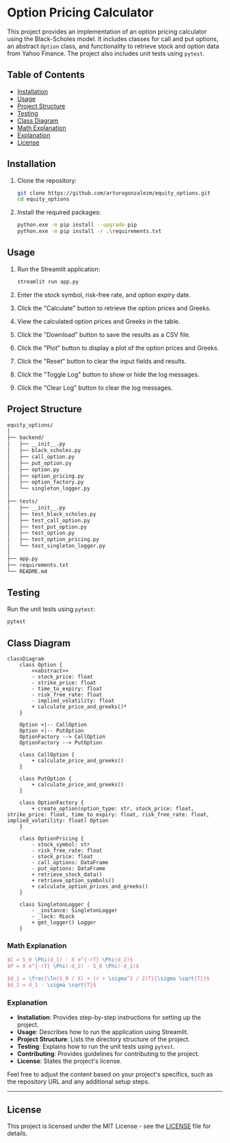 # Option Pricing Calculator

This project provides an implementation of an option pricing calculator using the Black-Scholes model. It includes classes for call and put options, an abstract `Option` class, and functionality to retrieve stock and option data from Yahoo Finance. The project also includes unit tests using `pytest`.

## Table of Contents

- [Installation](#installation)
- [Usage](#usage)
- [Project Structure](#project-structure)
- [Testing](#testing)
- [Class Diagram](#class-diagram)
- [Math Explanation](#math-explanation)
- [Explanation](#explanation)
- [License](#license)

## Installation

1. Clone the repository:
   ```sh
   git clone https://github.com/arturogonzalezm/equity_options.git
   cd equity_options
    ```
   
2. Install the required packages:

    ```sh
    python.exe -m pip install --upgrade pip
    python.exe -m pip install -r .\requirements.txt
    ```
   
## Usage

1. Run the Streamlit application:
   ```sh
   streamlit run app.py
   ```
   
2. Enter the stock symbol, risk-free rate, and option expiry date.
3. Click the "Calculate" button to retrieve the option prices and Greeks.
4. View the calculated option prices and Greeks in the table.
5. Click the "Download" button to save the results as a CSV file.
6. Click the "Plot" button to display a plot of the option prices and Greeks.
7. Click the "Reset" button to clear the input fields and results.
8. Click the "Toggle Log" button to show or hide the log messages.
9. Click the "Clear Log" button to clear the log messages.

## Project Structure

```sh
equity_options/
│
├── backend/
│   ├── __init__.py
│   ├── black_scholes.py
│   ├── call_option.py
│   ├── put_option.py
│   ├── option.py
│   ├── option_pricing.py
│   ├── option_factory.py
│   └── singleton_logger.py
│
├── tests/
│   ├── __init__.py
│   ├── test_black_scholes.py
│   ├── test_call_option.py
│   ├── test_put_option.py
│   ├── test_option.py
│   ├── test_option_pricing.py
│   └── test_singleton_logger.py
│
├── app.py
├── requirements.txt
└── README.md
```

## Testing

Run the unit tests using `pytest`:

```sh
pytest
```

## Class Diagram

```mermaid
classDiagram
    class Option {
        <<abstract>>
        - stock_price: float
        - strike_price: float
        - time_to_expiry: float
        - risk_free_rate: float
        - implied_volatility: float
        + calculate_price_and_greeks()*
    }

    Option <|-- CallOption
    Option <|-- PutOption
    OptionFactory --> CallOption
    OptionFactory --> PutOption

    class CallOption {
        + calculate_price_and_greeks()
    }

    class PutOption {
        + calculate_price_and_greeks()
    }

    class OptionFactory {
        + create_option(option_type: str, stock_price: float, strike_price: float, time_to_expiry: float, risk_free_rate: float, implied_volatility: float) Option
    }

    class OptionPricing {
        - stock_symbol: str
        - risk_free_rate: float
        - stock_price: float
        - call_options: DataFrame
        - put_options: DataFrame
        + retrieve_stock_data()
        + retrieve_option_symbols()
        + calculate_option_prices_and_greeks()
    }

    class SingletonLogger {
        - _instance: SingletonLogger
        - _lock: RLock
        + get_logger() Logger
    }
```

### Math Explanation

```latex
$C = S_0 \Phi(d_1) - X e^{-rT} \Phi(d_2)$
$P = X e^{-rT} \Phi(-d_2) - S_0 \Phi(-d_1)$

$d_1 = \frac{\ln(S_0 / X) + (r + \sigma^2 / 2)T}{\sigma \sqrt{T}}$
$d_2 = d_1 - \sigma \sqrt{T}$
```

### Explanation

- **Installation**: Provides step-by-step instructions for setting up the project.
- **Usage**: Describes how to run the application using Streamlit.
- **Project Structure**: Lists the directory structure of the project.
- **Testing**: Explains how to run the unit tests using `pytest`.
- **Contributing**: Provides guidelines for contributing to the project.
- **License**: States the project's license.

Feel free to adjust the content based on your project's specifics, such as the repository URL and any additional setup steps.

---

## License

This project is licensed under the MIT License - see the [LICENSE](LICENSE) file for details.


